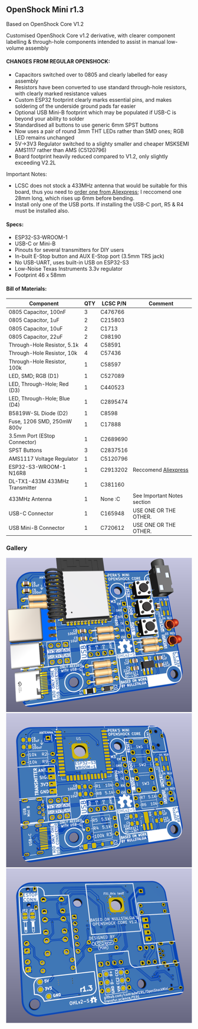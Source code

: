 ## OpenShock Mini r1.3
Based on OpenShock Core V1.2

Customised OpenShock Core v1.2 derivative, with clearer component labelling & through-hole components intended to assist in manual low-volume assembly

#### CHANGES FROM REGULAR OPENSHOCK:
- Capacitors switched over to 0805 and clearly labelled for easy assembly
- Resistors have been converted to use standard through-hole resistors, with clearly marked resistance values
- Custom ESP32 footprint clearly marks essential pins, and makes soldering of the underside ground pads far easier
- Optional USB Mini-B footprint which may be populated if USB-C is beyond your ability to solder
- Standardised all buttons to use generic 6mm SPST buttons
- Now uses a pair of round 3mm THT LEDs rather than SMD ones; RGB LED remains unchanged
- 5V->3V3 Regulator switched to a slighty smaller and cheaper MSKSEMI AMS1117 rather than AMS (C5120796)
- Board footprint heavily reduced compared to V1.2, only slightly exceeding V2.2L

Important Notes:
- LCSC does not stock a 433MHz antenna that would be suitable for this board, thus you need to [order one from Aliexpress](https://aliexpress.com/item/1005005557947265.html); I reccomend one 28mm long, which rises up 6mm before bending.
- Install only one of the USB ports. If installing the USB-C port, R5 & R4 must be installed also.

#### Specs:
- ESP32-S3-WROOM-1
- USB-C or Mini-B
- Pinouts for several transmitters for DIY users
- In-built E-Stop button and AUX E-Stop port (3.5mm TRS jack)
- No USB-UART, uses built-in USB on ESP32-S3
- Low-Noise Texas Instruments 3.3v regulator
- Footprint 46 x 58mm

#### Bill of Materials:
|Component                     |QTY|LCSC P/N |Comment
|------------------------------|---|---------|-------|
|0805 Capacitor, 100nF         | 3 |C476766  |       |
|0805 Capacitor, 1uF           | 2 |C215803  |       |
|0805 Capacitor, 10uF          | 2 |C1713    |       |
|0805 Capacitor, 22uF          | 2 |C98190   |       |
|Through-Hole Resistor, 5.1k   | 4 |C58591   |       |
|Through-Hole Resistor, 10k    | 4 |C57436   |       |
|Through-Hole Resistor, 100k   | 1 |C58597   |       |
|LED, SMD; RGB (D1)            | 1 |C527089  |       |
|LED, Through-Hole; Red (D3)   | 1 |C440523  |       |
|LED, Through-Hole; Blue (D4)  | 1 |C2895474 |       |
|B5819W-SL Diode (D2)          | 1 |C8598    |       |
|Fuse, 1206 SMD, 250mW 800v    | 1 |C17888   |       |
|3.5mm Port (EStop Connector)  | 1 |C2689690 |       |
|SPST Buttons                  | 3 |C2837516 |       |
|AMS1117 Voltage Regulator     | 1 |C5120796 |       |
|ESP32-S3-WROOM-1 N16R8        | 1 |C2913202 |Reccomend [Aliexpress](https://www.aliexpress.com/item/1005006661866218.html)|
|DL-TX1-433M 433MHz Transmitter| 1 |C381160  |       |
|433MHz Antenna                | 1 | None :C |See Important Notes section|
|USB-C Connector               | 1 |C165948  |USE ONE OR THE OTHER.|
|USB Mini-B Connector          | 1 |C720612  |USE ONE OR THE OTHER.|




### Gallery
![PCB Front](Gallery/r1.3_front.png)
![PCB Front, Unpopulated](Gallery/r1.3_front-empty.png)
![PCB Back](Gallery/r1.3_back.png)
